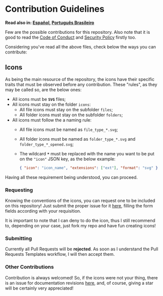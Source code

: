 # Contribution Guidelines

**Read also in: [Español], [Português Brasileiro]**

Few are the possible contributions for this repository. Also note that it is good
to read the [Code of Conduct] and [Security Policy] firstly too.

Considering you've read all the above files, check below the ways you can contribute:

## Icons

As being the main resource of the repository, the icons have their specific traits
that must be observed before any contribution. These "rules", as they may be called
so, are the below ones:

- All icons must be **`SVG`** files;
- All icons must stay on the folder `icons`:
  - All file icons must stay on the subfolder `files`;
  - All folder icons must stay on the subfolder `folders`;
- All icons must follow the a naming rule:
  - All file icons must be named as `file_type_*.svg`;
  - All folder icons must be named as `folder_type_*.svg` and `folder_type_*_opened.svg`;
  - The wildcard **`*`** must be replaced with the name you want to be put on the
    `"icon"` JSON key, as the below example:

    ```json
    { "icon": "icon_name", "extensions": ["ext"], "format": "svg" }
    ```

Having all these requirement being understood, you can proceed.

### Requesting

Knowing the conventions of the icons, you can request one to be included on
this repository! Just submit the proper issue for it [here][request], filling the
form fields according with your requisition.

It is important to note that I can deny to do the icon, thus I still recommend to,
depending on your case, just fork my repo and have fun creating icons!

### Submitting

Currently all Pull Requests will be **rejected**. As soon as I understand the Pull
Requests Templates workflow, I will then accept them.

### Other Contributions

Contribution is always welcomed! So, if the icons were not your thing, there is
an issue for documentation revisions [here][revision], and, of course, giving a
star will be certainly very appreciated!

[Español]: CONTRIBUTING.ES.md
[Português Brasileiro]: CONTRIBUTING.PT-BR.md
[Code of Conduct]: CODE_OF_CONDUCT.md
[Security Policy]: SECURITY.md
[request]: https://github.com/Mestre-Tramador/Mestre-Tramador-VSCode-Icons/issues/new?assignees=Mestre-Tramador&labels=Type%3A+Feature+Request%2CStatus%3A+Opened&template=FEATURE-REQUEST.yml&title=%5BFEAT%5D%3A+
[revision]: https://github.com/Mestre-Tramador/Mestre-Tramador-VSCode-Icons/issues/new?assignees=Mestre-Tramador&labels=Type%3A+Docs+Revision%2CStatus%3A+Opened&template=DOCS-REVISION.yml&title=%5BDOCS%5D%3A+
